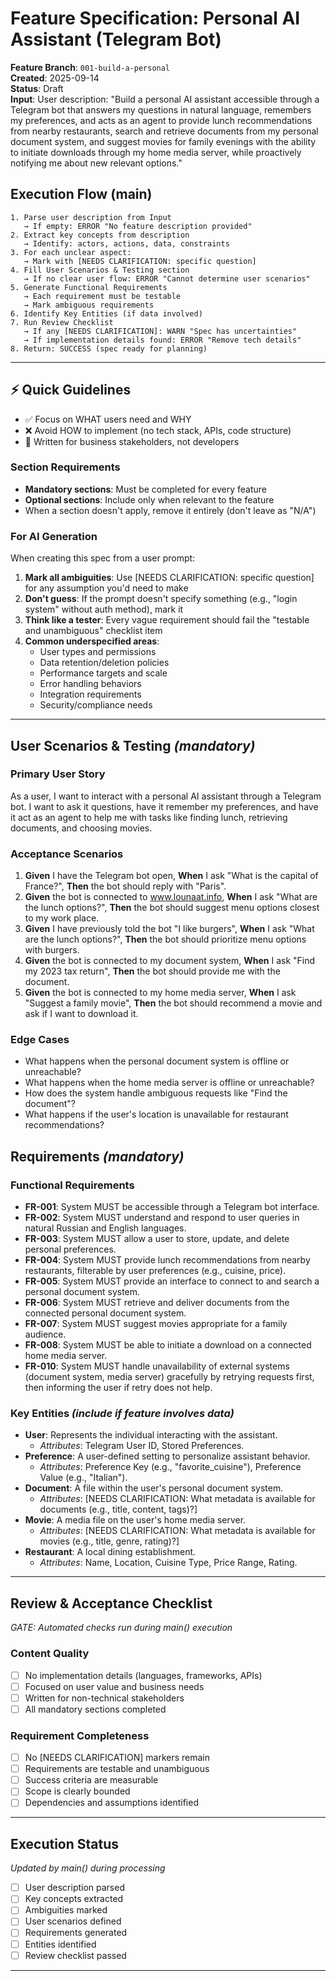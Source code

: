 # Feature Specification: Personal AI Assistant (Telegram Bot)

**Feature Branch**: `001-build-a-personal`  
**Created**: 2025-09-14  
**Status**: Draft  
**Input**: User description: "Build a personal AI assistant accessible through a Telegram bot that answers my questions in natural language, remembers my preferences, and acts as an agent to provide lunch recommendations from nearby restaurants, search and retrieve documents from my personal document system, and suggest movies for family evenings with the ability to initiate downloads through my home media server, while proactively notifying me about new relevant options."

## Execution Flow (main)
```
1. Parse user description from Input
   → If empty: ERROR "No feature description provided"
2. Extract key concepts from description
   → Identify: actors, actions, data, constraints
3. For each unclear aspect:
   → Mark with [NEEDS CLARIFICATION: specific question]
4. Fill User Scenarios & Testing section
   → If no clear user flow: ERROR "Cannot determine user scenarios"
5. Generate Functional Requirements
   → Each requirement must be testable
   → Mark ambiguous requirements
6. Identify Key Entities (if data involved)
7. Run Review Checklist
   → If any [NEEDS CLARIFICATION]: WARN "Spec has uncertainties"
   → If implementation details found: ERROR "Remove tech details"
8. Return: SUCCESS (spec ready for planning)
```

---

## ⚡ Quick Guidelines
- ✅ Focus on WHAT users need and WHY
- ❌ Avoid HOW to implement (no tech stack, APIs, code structure)
- 👥 Written for business stakeholders, not developers

### Section Requirements
- **Mandatory sections**: Must be completed for every feature
- **Optional sections**: Include only when relevant to the feature
- When a section doesn't apply, remove it entirely (don't leave as "N/A")

### For AI Generation
When creating this spec from a user prompt:
1. **Mark all ambiguities**: Use [NEEDS CLARIFICATION: specific question] for any assumption you'd need to make
2. **Don't guess**: If the prompt doesn't specify something (e.g., "login system" without auth method), mark it
3. **Think like a tester**: Every vague requirement should fail the "testable and unambiguous" checklist item
4. **Common underspecified areas**:
   - User types and permissions
   - Data retention/deletion policies  
   - Performance targets and scale
   - Error handling behaviors
   - Integration requirements
   - Security/compliance needs

---

## User Scenarios & Testing *(mandatory)*

### Primary User Story
As a user, I want to interact with a personal AI assistant through a Telegram bot. I want to ask it questions, have it remember my preferences, and have it act as an agent to help me with tasks like finding lunch, retrieving documents, and choosing movies.

### Acceptance Scenarios
1. **Given** I have the Telegram bot open, **When** I ask "What is the capital of France?", **Then** the bot should reply with "Paris".
2. **Given** the bot is connected to www.lounaat.info, **When** I ask "What are the lunch options?", **Then** the bot should suggest menu options closest to my work place.
2. **Given** I have previously told the bot "I like burgers", **When** I ask "What are the lunch options?", **Then** the bot should prioritize menu options with burgers.
3. **Given** the bot is connected to my document system, **When** I ask "Find my 2023 tax return", **Then** the bot should provide me with the document.
4. **Given** the bot is connected to my home media server, **When** I ask "Suggest a family movie", **Then** the bot should recommend a movie and ask if I want to download it.

### Edge Cases
- What happens when the personal document system is offline or unreachable?
- What happens when the home media server is offline or unreachable?
- How does the system handle ambiguous requests like "Find the document"?
- What happens if the user's location is unavailable for restaurant recommendations?

## Requirements *(mandatory)*

### Functional Requirements
- **FR-001**: System MUST be accessible through a Telegram bot interface.
- **FR-002**: System MUST understand and respond to user queries in natural Russian and English languages.
- **FR-003**: System MUST allow a user to store, update, and delete personal preferences.
- **FR-004**: System MUST provide lunch recommendations from nearby restaurants, filterable by user preferences (e.g., cuisine, price).
- **FR-005**: System MUST provide an interface to connect to and search a personal document system.
- **FR-006**: System MUST retrieve and deliver documents from the connected personal document system.
- **FR-007**: System MUST suggest movies appropriate for a family audience.
- **FR-008**: System MUST be able to initiate a download on a connected home media server.
- **FR-010**: System MUST handle unavailability of external systems (document system, media server) gracefully by  retrying requests first, then informing the user if retry does not help. 

### Key Entities *(include if feature involves data)*
- **User**: Represents the individual interacting with the assistant.
  - *Attributes*: Telegram User ID, Stored Preferences.
- **Preference**: A user-defined setting to personalize assistant behavior.
  - *Attributes*: Preference Key (e.g., "favorite_cuisine"), Preference Value (e.g., "Italian").
- **Document**: A file within the user's personal document system.
  - *Attributes*: [NEEDS CLARIFICATION: What metadata is available for documents (e.g., title, content, tags)?]
- **Movie**: A media file on the user's home media server.
  - *Attributes*: [NEEDS CLARIFICATION: What metadata is available for movies (e.g., title, genre, rating)?]
- **Restaurant**: A local dining establishment.
  - *Attributes*: Name, Location, Cuisine Type, Price Range, Rating.

---

## Review & Acceptance Checklist
*GATE: Automated checks run during main() execution*

### Content Quality
- [ ] No implementation details (languages, frameworks, APIs)
- [ ] Focused on user value and business needs
- [ ] Written for non-technical stakeholders
- [ ] All mandatory sections completed

### Requirement Completeness
- [ ] No [NEEDS CLARIFICATION] markers remain
- [ ] Requirements are testable and unambiguous  
- [ ] Success criteria are measurable
- [ ] Scope is clearly bounded
- [ ] Dependencies and assumptions identified

---

## Execution Status
*Updated by main() during processing*

- [ ] User description parsed
- [ ] Key concepts extracted
- [ ] Ambiguities marked
- [ ] User scenarios defined
- [ ] Requirements generated
- [ ] Entities identified
- [ ] Review checklist passed

---

